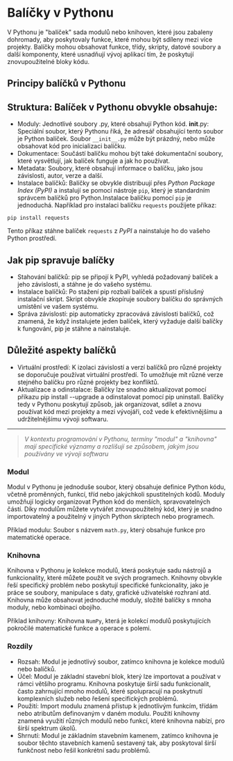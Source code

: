 # Balíčky v Pythonu

V Pythonu je "balíček" sada modulů nebo knihoven, které jsou zabaleny dohromady, aby poskytovaly funkce, které mohou být sdíleny mezi více projekty. Balíčky mohou obsahovat funkce, třídy, skripty, datové soubory a další komponenty, které usnadňují vývoj aplikací tím, že poskytují znovupoužitelné bloky kódu.

## Principy balíčků v Pythonu
## Struktura: Balíček v Pythonu obvykle obsahuje:
* Moduly: Jednotlivé soubory .py, které obsahují Python kód.
__init__.py: Speciální soubor, který Pythonu říká, že adresář obsahující tento soubor je Python balíček. Soubor `__init__.py` může být prázdný, nebo může obsahovat kód pro inicializaci balíčku.
* Dokumentace: Součástí balíčku mohou být také dokumentační soubory, které vysvětlují, jak balíček funguje a jak ho používat.
* Metadata: Soubory, které obsahují informace o balíčku, jako jsou závislosti, autor, verze a další.
* Instalace balíčků: Balíčky se obvykle distribuují přes *Python Package Index (PyPI)* a instalují se pomocí nástroje `pip`, který je standardním správcem balíčků pro Python.Instalace balíčku pomocí `pip` je jednoduchá. Například pro instalaci balíčku `requests` použijete příkaz:
```
pip install requests
``` 

Tento příkaz stáhne balíček `requests` z *PyPI* a nainstaluje ho do vašeho Python prostředí.

## Jak pip spravuje balíčky
* Stahování balíčků: pip se připojí k PyPI, vyhledá požadovaný balíček a jeho závislosti, a stáhne je do vašeho systému.
* Instalace balíčků: Po stažení pip rozbalí balíček a spustí příslušný instalační skript. Skript obvykle zkopíruje soubory balíčku do správných umístění ve vašem systému.
* Správa závislostí: pip automaticky zpracovává závislosti balíčků, což znamená, že když instalujete jeden balíček, který vyžaduje další balíčky k fungování, pip je stáhne a nainstaluje.

## Důležité aspekty balíčků
* Virtuální prostředí: K izolaci závislostí a verzí balíčků pro různé projekty se doporučuje používat virtuální prostředí. To umožňuje mít různé verze stejného balíčku pro různé projekty bez konfliktů.
* Aktualizace a odinstalace: Balíčky lze snadno aktualizovat pomocí příkazu pip install --upgrade a odinstalovat pomocí pip uninstall.
Balíčky tedy v Pythonu poskytují způsob, jak organizovat, sdílet a znovu používat kód mezi projekty a mezi vývojáři, což vede k efektivnějšímu a udržitelnějšímu vývoji softwaru.

---

> *V kontextu programování v Pythonu, termíny "modul" a "knihovna" mají specifické významy a rozlišují se způsobem, jakým jsou používány ve vývoji softwaru*

### Modul
Modul v Pythonu je jednoduše soubor, který obsahuje definice Python kódu, včetně proměnných, funkcí, tříd nebo jakýchkoli spustitelných kódů. Moduly umožňují logicky organizovat Python kód do menších, spravovatelných částí. Díky modulům můžete vytvářet znovupoužitelný kód, který je snadno importovatelný a použitelný v jiných Python skriptech nebo programech.

Příklad modulu: Soubor s názvem `math.py`, který obsahuje funkce pro matematické operace.

### Knihovna
Knihovna v Pythonu je kolekce modulů, která poskytuje sadu nástrojů a funkcionality, které můžete použít ve svých programech. Knihovny obvykle řeší specifický problém nebo poskytují specifické funkcionality, jako je práce se soubory, manipulace s daty, grafické uživatelské rozhraní atd. Knihovna může obsahovat jednoduché moduly, složité balíčky s mnoha moduly, nebo kombinaci obojího.

Příklad knihovny: Knihovna `NumPy`, která je kolekcí modulů poskytujících pokročilé matematické funkce a operace s polemi.


### Rozdíly
* Rozsah: Modul je jednotlivý soubor, zatímco knihovna je kolekce modulů nebo balíčků.
* Účel: Modul je základní stavební blok, který lze importovat a používat v rámci většího programu. Knihovna poskytuje širší sadu funkcionalit, často zahrnující mnoho modulů, které spolupracují na poskytnutí komplexních služeb nebo řešení specifických problémů.
* Použití: Import modulu znamená přístup k jednotlivým funkcím, třídám nebo atributům definovaným v daném modulu. Použití knihovny znamená využití různých modulů nebo funkcí, které knihovna nabízí, pro širší spektrum úkolů.
* Shrnutí: Modul je základním stavebním kamenem, zatímco knihovna je soubor těchto stavebních kamenů sestavený tak, aby poskytoval širší funkčnost nebo řešil konkrétní sadu problémů.